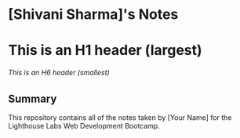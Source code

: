 # [Shivani Sharma]'s Notes

# This is an H1 header (largest)
###### This is an H6 header (smallest)


## Summary 

This repository contains all of the notes taken by [Your Name] for the Lighthouse Labs Web Development Bootcamp.